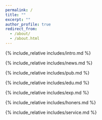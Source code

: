 ```yaml
---
permalink: /
title: ""
excerpt: ""
author_profile: true
redirect_from: 
  - /about/
  - /about.html
---
```


<span class='anchor' id='about-me'></span>
{% include_relative includes/intro.md %}

<span class='anchor' id='news'></span>
{% include_relative includes/news.md %}

<span class='anchor' id='pub'></span>
{% include_relative includes/pub.md %}

<span class='anchor' id='edu'></span>
{% include_relative includes/edu.md %}

<span class='anchor' id='exp'></span>
{% include_relative includes/exp.md %}

<span class='anchor' id='honors'></span>
{% include_relative includes/honers.md %}

<span class='anchor' id='service'></span>
{% include_relative includes/service.md %}

